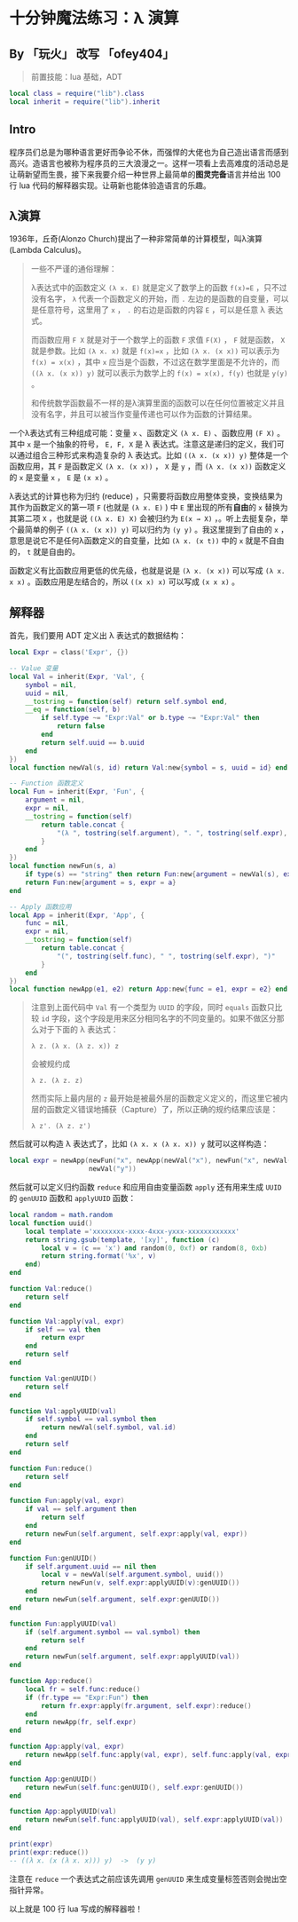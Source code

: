 十分钟魔法练习：λ 演算
==================

## By 「玩火」 改写 「ofey404」

> 前置技能：lua 基础，ADT

```lua
local class = require("lib").class
local inherit = require("lib").inherit
```

## Intro

程序员们总是为哪种语言更好而争论不休，而强悍的大佬也为自己造出语言而感到高兴。造语言也被称为程序员的三大浪漫之一。这样一项看上去高难度的活动总是让萌新望而生畏，接下来我要介绍一种世界上最简单的**图灵完备**语言并给出 100 行 lua 代码的解释器实现。让萌新也能体验造语言的乐趣。

## λ演算

1936年，丘奇(Alonzo Church)提出了一种非常简单的计算模型，叫λ演算(Lambda Calculus)。

> 一些不严谨的通俗理解：
>
> λ表达式中的函数定义 `(λ x. E)` 就是定义了数学上的函数 `f(x)=E` ，只不过没有名字， `λ` 代表一个函数定义的开始，而 `.` 左边的是函数的自变量，可以是任意符号，这里用了 `x` ， `.` 的右边是函数的内容 `E` ，可以是任意 λ 表达式。
>
> 而函数应用 `F X` 就是对于一个数学上的函数 `F` 求值 `F(X)` ， `F` 就是函数， `X` 就是参数。比如 `(λ x. x)` 就是 `f(x)=x` ，比如 `(λ x. (x x))` 可以表示为 `f(x) = x(x)` ，其中 `x` 应当是个函数，不过这在数学里面是不允许的，而 `((λ x. (x x)) y)` 就可以表示为数学上的 `f(x) = x(x), f(y)` 也就是 `y(y)` 。
>
> 和传统数学函数最不一样的是λ演算里面的函数可以在任何位置被定义并且没有名字，并且可以被当作变量传递也可以作为函数的计算结果。

一个λ表达式有三种组成可能：变量 `x` 、函数定义 `(λ x. E)` 、函数应用 `(F X)` 。其中 `x` 是一个抽象的符号， `E, F, X` 是 λ 表达式。注意这是递归的定义，我们可以通过组合三种形式来构造复杂的 λ 表达式。比如 `((λ x. (x x)) y)` 整体是一个函数应用，其 `F` 是函数定义 `(λ x. (x x))` ， `X` 是 `y` ，而 `(λ x. (x x))` 函数定义的 `x` 是变量 `x` ， `E` 是 `(x x)` 。

λ表达式的计算也称为归约 (reduce) ，只需要将函数应用整体变换，变换结果为其作为函数定义的第一项 `F` (也就是 `(λ x. E)` ) 中 `E` 里出现的所有**自由**的 `x` 替换为其第二项 `X` ，也就是说 `((λ x. E) X)` 会被归约为 `E(x → X)` ，。听上去挺复杂，举个最简单的例子 `((λ x. (x x)) y)` 可以归约为 `(y y)` 。我这里提到了自由的 `x` ，意思是说它不是任何λ函数定义的自变量，比如 `(λ x. (x t))` 中的 `x` 就是不自由的， `t` 就是自由的。

函数定义有比函数应用更低的优先级，也就是说是 `(λ x. (x x))` 可以写成 `(λ x. x x)` 。函数应用是左结合的，所以 `((x x) x)` 可以写成 `(x x x)` 。

## 解释器

首先，我们要用 ADT 定义出 λ 表达式的数据结构：

```lua
local Expr = class('Expr', {})

-- Value 变量
local Val = inherit(Expr, 'Val', {
    symbol = nil,
    uuid = nil,
    __tostring = function(self) return self.symbol end,
    __eq = function(self, b)
        if self.type ~= "Expr:Val" or b.type ~= "Expr:Val" then
            return false
        end
        return self.uuid == b.uuid
    end
})
local function newVal(s, id) return Val:new{symbol = s, uuid = id} end

-- Function 函数定义
local Fun = inherit(Expr, 'Fun', {
    argument = nil,
    expr = nil,
    __tostring = function(self)
        return table.concat {
            "(λ ", tostring(self.argument), ". ", tostring(self.expr), ")"
        }
    end
})
local function newFun(s, a)
    if type(s) == "string" then return Fun:new{argument = newVal(s), expr = a} end
    return Fun:new{argument = s, expr = a}
end

-- Apply 函数应用
local App = inherit(Expr, 'App', {
    func = nil,
    expr = nil,
    __tostring = function(self)
        return table.concat {
            "(", tostring(self.func), " ", tostring(self.expr), ")"
        }
    end
})
local function newApp(e1, e2) return App:new{func = e1, expr = e2} end
```

> 注意到上面代码中 `Val` 有一个类型为 `UUID` 的字段，同时 `equals` 函数只比较 `id` 字段，这个字段是用来区分相同名字的不同变量的。如果不做区分那么对于下面的 λ 表达式：
>
> ```
> λ z. (λ x. (λ z. x)) z
> ```
>
> 会被规约成
>
> ```
> λ z. (λ z. z)
> ```
>
> 然而实际上最内层的 `z` 最开始是被最外层的函数定义定义的，而这里它被内层的函数定义错误地捕获（Capture）了，所以正确的规约结果应该是：
>
> ```
> λ z'. (λ z. z')
> ```

然后就可以构造 λ 表达式了，比如 `(λ x. x (λ x. x)) y` 就可以这样构造：

```lua
local expr = newApp(newFun("x", newApp(newVal("x"), newFun("x", newVal("x")))),
                    newVal("y"))
```

然后就可以定义归约函数 `reduce` 和应用自由变量函数 `apply` 还有用来生成 `UUID` 的 `genUUID` 函数和 `applyUUID` 函数：

```lua
local random = math.random
local function uuid()
    local template ='xxxxxxxx-xxxx-4xxx-yxxx-xxxxxxxxxxxx'
    return string.gsub(template, '[xy]', function (c)
        local v = (c == 'x') and random(0, 0xf) or random(8, 0xb)
        return string.format('%x', v)
    end)
end

function Val:reduce()
    return self
end

function Val:apply(val, expr)
    if self == val then
        return expr
    end
    return self
end

function Val:genUUID()
    return self
end

function Val:applyUUID(val)
    if self.symbol == val.symbol then
        return newVal(self.symbol, val.id)
    end
    return self
end

function Fun:reduce()
    return self
end

function Fun:apply(val, expr)
    if val == self.argument then
        return self
    end
    return newFun(self.argument, self.expr:apply(val, expr))
end

function Fun:genUUID()
    if self.argument.uuid == nil then
        local v = newVal(self.argument.symbol, uuid())
        return newFun(v, self.expr:applyUUID(v):genUUID())
    end
    return newFun(self.argument, self.expr:genUUID())
end

function Fun:applyUUID(val)
    if (self.argument.symbol == val.symbol) then
        return self        
    end
    return newFun(self.argument, self.expr:applyUUID(val))
end

function App:reduce()
    local fr = self.func:reduce()
    if (fr.type == "Expr:Fun") then
        return fr.expr:apply(fr.argument, self.expr):reduce()
    end
    return newApp(fr, self.expr)
end

function App:apply(val, expr)
    return newApp(self.func:apply(val, expr), self.func:apply(val, expr))
end

function App:genUUID()
    return newFun(self.func:genUUID(), self.expr:genUUID())
end

function App:applyUUID(val)
    return newFun(self.func:applyUUID(val), self.expr:applyUUID(val))
end

print(expr)
print(expr:reduce())
-- ((λ x. (x (λ x. x))) y)  ->  (y y)
```

注意在 `reduce` 一个表达式之前应该先调用 `genUUID` 来生成变量标签否则会抛出空指针异常。

以上就是 100 行 lua 写成的解释器啦！